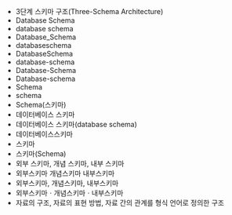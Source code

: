 ﻿- 3단계 스키마 구조(Three-Schema Architecture)
- Database Schema
- database schema
- Database_Schema
- databaseschema
- DatabaseSchema
- database-schema
- Database-Schema
- Database-schema
- Schema
- schema
- Schema(스키마)
- 데이터베이스 스키마
- 데이터베이스 스키마(database schema)
- 데이터베이스스키마
- 스키마
- 스키마(Schema)
- 외부 스키마, 개념 스키마, 내부 스키마
- 외부스키마 개념스키마 내부스키마
- 외부스키마, 개념스키마, 내부스키마
- 외부스키마ㆍ개념스키마ㆍ내부스키마
- 자료의 구조, 자료의 표현 방법, 자료 간의 관계를 형식 언어로 정의한 구조
